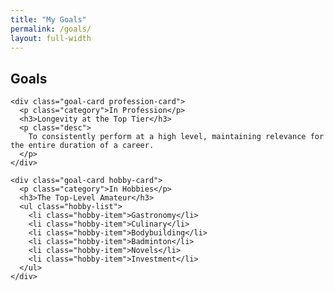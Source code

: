 ```yaml
---
title: "My Goals"
permalink: /goals/
layout: full-width
---
```


<div class="goals-page-wrapper">

  <h2 class="page-main-title">Goals</h2>

  <div class="goals-grid">

    <div class="goal-card profession-card">
      <p class="category">In Profession</p>
      <h3>Longevity at the Top Tier</h3>
      <p class="desc">
        To consistently perform at a high level, maintaining relevance for the entire duration of a career.
      </p>
    </div>

    <div class="goal-card hobby-card">
      <p class="category">In Hobbies</p>
      <h3>The Top-Level Amateur</h3>
      <ul class="hobby-list">
        <li class="hobby-item">Gastronomy</li>
        <li class="hobby-item">Culinary</li>
        <li class="hobby-item">Bodybuilding</li>
        <li class="hobby-item">Badminton</li>
        <li class="hobby-item">Novels</li>
        <li class="hobby-item">Investment</li>
      </ul>
    </div>

  </div>
</div>